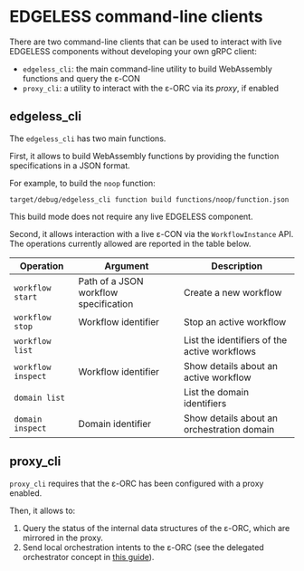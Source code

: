 # EDGELESS command-line clients

There are two command-line clients that can be used to interact with
live EDGELESS components without developing your own gRPC client:

- `edgeless_cli`: the main command-line utility to build WebAssembly functions
  and query the ε-CON
- `proxy_cli`: a utility to interact with the ε-ORC via its _proxy_, if enabled

## edgeless_cli

The `edgeless_cli` has two main functions.

First, it allows to build WebAssembly functions by providing the function
specifications in a JSON format.

For example, to build the `noop` function:

```shell
target/debug/edgeless_cli function build functions/noop/function.json
```

This build mode does not require any live EDGELESS component.

Second, it allows interaction with a live ε-CON via the `WorkflowInstance` API.
The operations currently allowed are reported in the table below.

| Operation          | Argument                              | Description                                  |
| ------------------ | ------------------------------------- | -------------------------------------------- |
| `workflow start`   | Path of a JSON workflow specification | Create a new workflow                        |
| `workflow stop`    | Workflow identifier                   | Stop an active workflow                      |
| `workflow list`    |                                       | List the identifiers of the active workflows |
| `workflow inspect` | Workflow identifier                   | Show details about an active workflow        |
| `domain list`      |                                       | List the domain identifiers                  |
| `domain inspect`   | Domain identifier                     | Show details about an orchestration domain   |

## proxy_cli

`proxy_cli` requires that the ε-ORC has been configured with a proxy enabled.

Then, it allows to:

1. Query the status of the internal data structures of the ε-ORC, which are
   mirrored in the proxy.
2. Send local orchestration intents to the ε-ORC (see the delegated orchestrator
   concept in [this guide](local_orchestration.md)).
